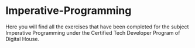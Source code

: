 # Imperative-Programming
Here you will find all the exercises that have been completed for the subject Imperative Programming under the Certified Tech Developer Program of Digital House.
